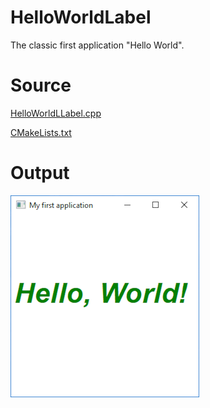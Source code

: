 ﻿# HelloWorldLabel

The classic first application "Hello World".

# Source

[HelloWorldLLabel.cpp](HelloWorldLabel.cpp)

[CMakeLists.txt](CMakeLists.txt)

# Output

![Screenshot](../../../docs/Pictures/HelloWorldLLabel.png)


